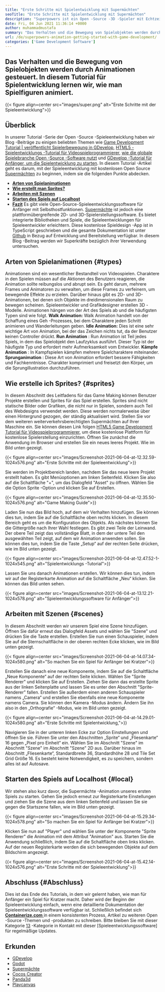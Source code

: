 ```yaml
---
title: "Erste Schritte mit Spielentwicklung mit Supermächten" 
seoTitle: "Erste Schritte mit Spielentwicklung mit Supermächten" 
description: "Superpowers ist ein Open -Source -3D -Spieler mit Echtzeitzusammenarbeit. In diesem Tutorial geht es darum, mit der Spieleentwicklung mit Supermächten zu beginnen." 
date: Fri, 04 Jun 2021 11:36:14 +0000
author: muhammadmustafa
summary: "Das Verhalten und die Bewegung von Spielobjekten werden durch Animationen gesteuert. In diesem Tutorial für Spielentwicklung lernen wir, wie man Spielfiguren animiert." 
url: /de/superpowers-animation-getting-started-with-game-development/
categories: ['Game Development Software']
---
```


## Das Verhalten und die Bewegung von Spielobjekten werden durch Animationen gesteuert. In diesem Tutorial für Spielentwicklung lernen wir, wie man Spielfiguren animiert.

{{< figure align=center src="images/super.png" alt="Erste Schritte mit der Spieleentwicklung">}}


## **Überblick** 
In unserer Tutorial -Serie der Open -Source -Spieleentwicklung haben wir Blog -Beiträge zu einigen beliebten Themen wie [Game Development Tutorial | veröffentlicht Spielerbewegung in GDevelop][1], [HTML5 -Spielentwicklungs -Tutorial für Videospielprogrammierer][2], [wie die globale Spielebranche Open -Source -Software nutzt][3] und [GDevelop -Tutorial für Anfänger, um die Spielentwicklung zu starten][4 ]. In diesem Tutorial -Artikel geht es darum, mit der Spieleentwicklung mit kostenlosen Open Source [Supermächten][5] zu beginnen, indem sie die folgenden Punkte abdecken.
* **[Arten von Spielanimationen][6]** 
* **[Wie erstellt man Sprites?][7]** 
* **[Arbeiten mit Szenen][8]** 
* **[Starten des Spiels auf Localhost][9]** 
* **[Fazit][10]** 
Es gibt viele Open-Source-Spieleentwicklungssoftware für Anfänger mit Selbsthostfunktionen. [Supermächte][5] ist jedoch eine plattformübergreifende 2D- und 3D-Spielerstellungssoftware. Es bietet integrierte Bibliotheken und Spiele, die Spieleentwicklungen für Spieleentwickler erleichtern. Diese kostenlose Spieldesign -App ist in TypeScript geschrieben und die gesamte Dokumentation ist unter [Github][11] in Bezug auf Entwicklung und Bereitstellung verfügbar. In diesem Blog -Beitrag werden wir Superkräfte bezüglich ihrer Verwendung untersuchen.

## Arten von Spielanimationen {#types}

Animationen sind ein wesentlicher Bestandteil von Videospielen. Charaktere in den Spielen müssen auf die Aktionen des Benutzers reagieren, die Animation sollte reibungslos und abrupt sein. Es geht darum, mehrere Frames und Animatoren zu verwalten, um diese Frames zu verfeinern, um bewegende Effekte zu erzielen. Darüber hinaus gibt es 2D- und 3D-Animationen, bei denen sich Objekte im dreidimensionalen Raum zu bewegen scheinen. Spieleentwickler und Grafikdesigner erstellen 3D -Modelle. Animationen hängen von der Art des Spiels ab und die häufigsten Typen sind wie folgt.
**Walk Animation:**  Walk Animation handelt von der Schaffung eines Geh -Prozesses, bei dem Charaktere jeden Schritt animieren und Wanderleitungen geben.
**Idle Animation:**  Dies ist eine sehr wichtige Art von Animation, bei der das Zeichen nichts tut, da der Benutzer keinen Controller drückt.
**Run Animation** : Run Animation ist Teil jedes Spiels, in dem das Spielobjekt den Laufzyklus ausführt. Dieser Typ ist der häufigste Typ und erfordert mehr Aufmerksamkeit vom Entwickler.
**Kämpfe Animation** : In Kampfspielen kämpfen mehrere Spielcharaktere miteinander.
**Sprunganimation** : Diese Art von Animation erfordert bessere Fähigkeiten und Fachkenntnisse. Charakter komprimiert und freisetzt den Körper, um die Sprungillustration durchzuführen.

## Wie erstelle ich Sprites? {#sprites}

In diesem Abschnitt des Leitfadens für das Game Making können Benutzer Projekte erstellen und Sprites für das Spiel erstellen. Sprites sind nicht statische Bilder oder Grafiken, die nicht nur in Spielen, sondern auch Teil des Webdesigns verwendet werden. Diese werden normalerweise über einen Hintergrund gezogen, der ständig aktualisiert wird.
Stellen Sie vor dem weiteren weiterverkehrsberechtigten Supermächten auf Ihrer Maschine ein. Sie können diesen Link folgen [HTML5 Game Development Tutorial für Videospielprogrammierer][2], um diese kostenlose Plattform für kostenlose Spielerstellung einzurichten.
Öffnen Sie zunächst die Anwendung im Browser und erstellen Sie ein neues leeres Projekt. Wie im Bild unten gezeigt.

{{< figure align=center src="images/Screenshot-2021-06-04-at-12.32.59-1024x576.png" alt="Erste Schritte mit der Spieleentwicklung">}}

Sie werden im Projektbereich landen, nachdem Sie das neue leere Projekt erstellt haben. Es gibt Menüoptionen am linken Seitenfeld. Klicken Sie also auf die Schaltfläche "+", um das Dialogfeld "Asset" zu öffnen. Wählen Sie die Option Sprite -Option und klicken Sie auf Erstellen.

{{< figure align=center src="images/Screenshot-2021-06-04-at-12.35.50-1024x576.png" alt="Game Making Guide">}}

Laden Sie nun das Bild hoch, auf dem wir Verhalten hinzufügen. Sie können dies tun, indem Sie auf die Schaltfläche oben rechts klicken. In diesem Bereich geht es um die Konfiguration des Objekts.
Als nächstes können Sie die Gittergröße nach Ihrer Wahl festlegen. Es gibt zwei Teile der Leinwand. Der obere Teil zeigt das vollständige Blatt, in dem der untere Teil den ausgewählten Teil zeigt, auf dem wir Animation anwenden sollen. Sie können dies tun, indem Sie die Taste „Setup“ auf der rechten Seite drücken, wie im Bild unten gezeigt.

{{< figure align=center src="images/Screenshot-2021-06-04-at-12.47.52-1-1024x545.png" alt="Spielentwicklungs -Tutorial">}}

Lassen Sie uns danach Animationen erstellen. Wir können dies tun, indem wir auf der Registerkarte Animation auf die Schaltfläche „Neu“ klicken. Sie können das Bild unten sehen.

{{< figure align=center src="images/Screenshot-2021-06-04-at-13.12.21-1024x578.png" alt="Spieleentwicklungssoftware für Anfänger">}}


## Arbeiten mit Szenen {#scenes}

In diesem Abschnitt werden wir unserem Spiel eine Szene hinzufügen. Öffnen Sie dafür erneut das Dialogfeld Assets und wählen Sie "Szene" und drücken Sie die Taste erstellen. Erstellen Sie nun einen Schauspieler, indem Sie auf die Sternschaltfläche in der oberen rechten Ecke klicken, wie im Bild unten gezeigt.

{{< figure align=center src="images/Screenshot-2021-06-04-at-14.07.34-1024x580.png" alt="So machen Sie ein Spiel für Anfänger bei Kratzer">}}

Erstellen Sie danach eine neue Komponente, indem Sie auf die Schaltfläche „Neue Komponente“ auf der rechten Seite klicken. Wählen Sie "Sprite Renderer" und klicken Sie auf Erstellen. Ziehen Sie dann das erstellte Sprite aus der linken Seitenplatte und lassen Sie es unter den Abschnitt "Sprite-Renderer" fallen. Erstellen Sie außerdem einen anderen Schauspieler namens „Camera“ und erstellen Sie ebenfalls eine neue Komponente namens Camera.
Sie können den Kamera -Modus ändern. Ändern Sie ihn also in den „Orthografie“ -Modus, wie im Bild unten gezeigt.

{{< figure align=center src="images/Screenshot-2021-06-04-at-14.29.01-1024x580.png" alt="Erste Schritte mit Spielentwicklung,">}}

Navigieren Sie in der unteren linken Ecke zur Option Einstellungen und öffnen Sie sie. Führen Sie unter den Abschnitten „Sprite“ und „Fliesenkarte“ 16 gegen „Pixel pro Einheit“ ein. Wählen Sie im Abschnitt "Szene" im Abschnitt "Szene" im Abschnitt "Szene" 2D aus. Darüber hinaus im Abschnitt „Fliesenkarte“, Standardbreite 36, Standardhöhe 28 und Tile Set Grid Größe 16. Es besteht keine Notwendigkeit, es zu speichern, sondern alles ist auf Autosave.

## Starten des Spiels auf Localhost {#local}

Wir stehen also kurz davor, die Supermächte -Animation unseres ersten Spiels zu starten. Gehen Sie jedoch erneut zur Registerkarte Einstellungen und ziehen Sie die Szene aus dem linken Seitenfeld und lassen Sie sie gegen die Startszene fallen, wie im Bild unten gezeigt.

{{< figure align=center src="images/Screenshot-2021-06-04-at-15.29.34-1024x578.png" alt="So machen Sie ein Spiel für Anfänger bei Kratzer">}}

Klicken Sie nun auf "Player" und wählen Sie unter der Komponente "Sprite Renderer" die Animation mit dem Attribut "Animation" aus. Starten Sie die Anwendung schließlich, indem Sie auf die Schaltfläche oben links klicken. Auf der neuen Registerkarte werden die sich bewegenden Objekte auf dem Bildschirm angezeigt.

{{< figure align=center src="images/Screenshot-2021-06-04-at-15.42.14-1024x576.png" alt="Erste Schritte mit der Spieleentwicklung">}}


## Abschluss {#Abschluss}

Dies ist das Ende des Tutorials, in dem wir gelernt haben, wie man für Anfänger ein Spiel für Kratzer macht. Daher wird der Beginn der Spieleentwicklung einfach, wenn eine detaillierte Dokumentation der Spieleentwicklungssoftware verfügbar ist. Schließlich befindet sich [ **Containerize.com** ][12] in einem konsistenten Prozess, Artikel zu weiteren Open -Source -Themen und -produkten zu schreiben. Bitte bleiben Sie mit dieser Kategorie [13] -Kategorie in Kontakt mit dieser [Spieleentwicklungssoftware] für regelmäßige Updates.

## Erkunden
  * [GDevelop][14]
  * [Godot][15]
  * [Supermächte][5]
  * [Cocos Creator][16]
  * [Panda3d][17]
  * [Playcanvas][18]



[1]: https://blog.containerize.com/game-development-software/game-development-tutorial-player-movement-in-gdevelop/
[2]: https://blog.containerize.com/2021/05/19/html5-game-development-tutorial-for-video-game-programmers/
[3]: https://blog.containerize.com/game-development-software/how-global-gaming-market-leveraging-open-source-software/
[4]: https://blog.containerize.com/game-development-software/game-development-tutorial-player-movement-in-gdevelop/
[5]: https://products.containerize.com/game-development-software/superpowers/
[6]: #types
[7]: #sprites
[8]: #scenes
[9]: #local
[10]: #Conclusion
[11]: https://github.com/superpowers/superpowers-core
[12]: https://www.containerize.com/
[13]: https://products.containerize.com/game-development-software/
[14]: https://products.containerize.com/game-development-software/gdevelop/
[15]: https://products.containerize.com/game-development-software/godot/
[16]: https://products.containerize.com/game-development-software/cocos-creator/
[17]: https://products.containerize.com/game-development-software/panda3d/
[18]: https://products.containerize.com/game-development-software/playcanvas/
